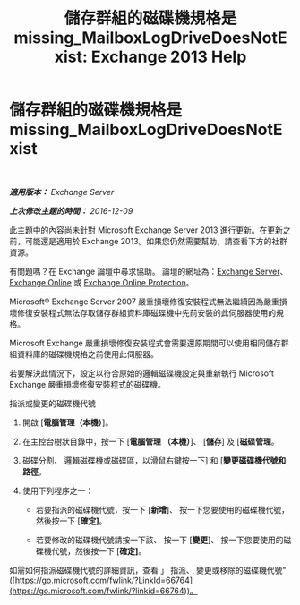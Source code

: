 ﻿---
title: '儲存群組的磁碟機規格是 missing_MailboxLogDriveDoesNotExist: Exchange 2013 Help'
TOCTitle: 儲存群組的磁碟機規格是 missing_MailboxLogDriveDoesNotExist
ms:assetid: fe210f29-60cb-4d34-877e-1356a21dc02a
ms:mtpsurl: https://technet.microsoft.com/zh-tw/library/ms.exch.setupreadiness.mailboxlogdrivedoesnotexist(v=EXCHG.150)
ms:contentKeyID: 50474687
ms.date: 05/21/2018
mtps_version: v=EXCHG.150
ms.translationtype: MT
---

# 儲存群組的磁碟機規格是 missing\_MailboxLogDriveDoesNotExist

 

_**適用版本：** Exchange Server_

_**上次修改主題的時間：** 2016-12-09_

此主題中的內容尚未針對 Microsoft Exchange Server 2013 進行更新。在更新之前，可能還是適用於 Exchange 2013。如果您仍然需要幫助，請查看下方的社群資源。

有問題嗎？在 Exchange 論壇中尋求協助。 論壇的網址為：[Exchange Server](https://go.microsoft.com/fwlink/p/?linkid=60612)、 [Exchange Online](https://go.microsoft.com/fwlink/p/?linkid=267542) 或 [Exchange Online Protection](https://go.microsoft.com/fwlink/p/?linkid=285351)。

Microsoft® Exchange Server 2007 嚴重損壞修復安裝程式無法繼續因為嚴重損壞修復安裝程式無法存取儲存群組資料庫磁碟機中先前安裝的此伺服器使用的規格。

Microsoft Exchange 嚴重損壞修復安裝程式會需要還原期間可以使用相同儲存群組資料庫的磁碟機規格之前使用此伺服器。

若要解決此情況下，設定以符合原始的邏輯磁碟機設定與重新執行 Microsoft Exchange 嚴重損壞修復安裝程式的磁碟機。

指派或變更的磁碟機代號

1.  開啟 \[**電腦管理（本機）**\]。

2.  在主控台樹狀目錄中，按一下 \[**電腦管理 （本機）**\]、 \[**儲存**\] 及 \[**磁碟管理**。

3.  磁碟分割、 邏輯磁碟機或磁碟區，以滑鼠右鍵按一下\] 和 \[**變更磁碟機代號和路徑**。

4.  使用下列程序之一：
    
      - 若要指派的磁碟機代號，按一下 \[**新增**\]、 按一下您要使用的磁碟機代號，然後按一下 \[**確定\]**。
    
      - 若要修改的磁碟機代號請按一下該、 按一下 \[**變更**\]、 按一下您要使用的磁碟機代號，然後按一下 \[**確定\]**。

如需如何指派磁碟機代號的詳細資訊，查看 」 指派、 變更或移除的磁碟機代號"([https://go.microsoft.com/fwlink/?LinkId=66764](https://go.microsoft.com/fwlink/?linkid=66764))。

